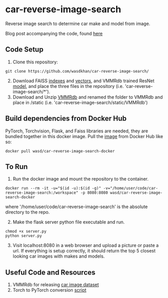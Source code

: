 # car-reverse-image-search
Reverse image search to determine car make and model from image.

Blog post accompanying the code, found [here](https://wasdkhan.github.io/2020/01/12/building-car-recognition.html)

## Code Setup
1. Clone this repository:
```
git clone https://github.com/wasdkhan/car-reverse-image-search/
```
2. Download FAISS [indexes](https://drive.google.com/file/d/1Osf2Ems4XNNLHLkKSBy6Y_rYYyDiNBhp/view?usp=sharing) and [vectors](https://drive.google.com/file/d/1BPZMd-mnDiaYhYUSD8DBDudIyAmSoXPJ/view?usp=sharing), and VMMRdb trained ResNet [model](https://drive.google.com/file/d/1FNBXR-t6cD-2Fuli3x6fr733RiqysUdR/view?usp=sharing), 
and place the three files in the repository (i.e. 'car-reverse-image-search/*').
3. Download and Unzip [VMMRdb](http://vmmrdb.cecsresearch.org/Dataset/VMMRdb.zip) and renamed the folder to VMMRdb and place in /static (i.e. 'car-reverse-image-search/static/VMMRdb')


## Build dependencies from Docker Hub
PyTorch, Torchvision, Flask, and Faiss libraries are needed, they are bundled together in this docker image.
Pull the [image](https://hub.docker.com/r/wasd/car-reverse-image-search-docker/) from Docker Hub like so:
```
docker pull wasd/car-reverse-image-search-docker
```

## To Run
1. Run the docker image and mount the repository to the container.
```
docker run --rm -it -u="$(id -u):$(id -g)" -v="/home/user/code/car-reverse-image-search:/workspace" -p 8080:8080 wasd/car-reverse-image-search-docker
```
where '/home/user/code/car-reverse-image-search' is the absolute directory to the repo.

2. Make the flask server python file executable and run.
```
chmod +x server.py
python server.py
```

3. Visit localhost:8080 in a web browser and upload a picture or paste a url. 
If everything is setup correctly, it should return the top 5 closest looking car images with makes and models. 

## Useful Code and Resources

1. VMMRdb for releasing [car image dataset](http://vmmrdb.cecsresearch.org/)
2. Torch to PyTorch conversion [script](https://github.com/clcarwin/convert_torch_to_pytorch)
